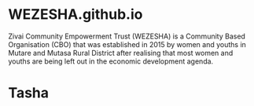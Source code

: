 # WEZESHA.github.io
Zivai Community Empowerment Trust (WEZESHA) is a Community Based Organisation (CBO) that was established in 2015 by women and youths in Mutare and Mutasa Rural District after realising that most women and youths are being left out in the economic development agenda.
# Tasha
